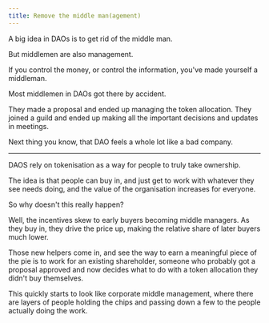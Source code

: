 ```yaml
---
title: Remove the middle man(agement)
---
```


A big idea in DAOs is to get rid of the middle man.

But middlemen are also management.

If you control the money, or control the information, you've made yourself a middleman.

Most middlemen in DAOs got there by accident.

They made a proposal and ended up managing the token allocation.  They joined a guild and ended up making all the important decisions and updates in meetings. 

Next thing you know, that DAO feels a whole lot like a bad company.

---


DAOS rely on tokenisation as a way for people to truly take ownership.

The idea is that people can buy in, and just get to work with whatever they see needs doing, and the value of the organisation increases for everyone.

So why doesn't this really happen?

Well, the incentives skew to early buyers becoming middle managers.  As they buy in, they drive the price up, making the relative share of later buyers much lower.

Those new helpers come in, and see the way to earn a meaningful piece of the pie is to work for an existing shareholder, someone who probably got a proposal approved and now decides what to do with a token allocation they didn't buy themselves.

This quickly starts to look like corporate middle management, where there are layers of people holding the chips and passing down a few to the people actually doing the work.



